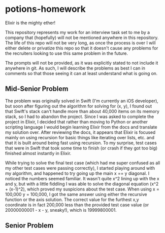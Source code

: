 # potions-homework
Elixir is the mighty ether!

This repository represents my work for an interview task set to me by a company that (hopefully) will not be mentioned anywhere in this repository. The life of this repo will not be very long, as once the process is over I will either delete or privatize this repo so that it doesn't cause any problems for the recruiters looking to use this same problem in the future.

The prompts will not be provided, as it was explicitly stated to not include it anywhere in git. As such, I will describe the problems as best I can in comments so that those seeing it can at least understand what is going on.

## Mid-Senior Problem

The problem was originally solved in Swift (I'm currently an iOS developer), but soon after figuring out the algorithm for solving for (x, y), I found out that Swift's stack can't handle more than about 40,000 items on its memory stack, so I had to abandon the project. Since I was asked to complete the project in Elixir, I decided that rather than moving to Python or another scripting language I would begin learning Elixir from the docs and translate my solution over. After reviewing the docs, it appears that Elixir is focused mainly on using recursion for basic things like iterating over lists, etc. and that it is built around being fast using recursion. To my surprise, test cases that were in Swift that took some time to finish (or crash if they got too big) finished almost instantly in Elixir.

While trying to solve the final test case (which had me super confused as all my other test cases were passing correctly), I started playing around with my algorithm, and happened to try going up the main x == y diagonal. I noticed the numbers seemed familiar. It wasn't quite x^2 lining up with the x and y, but with a little fiddling I was able to solve the diagonal equation (x^2 + (x-1)^2), which proved my suspicions about the test case. When using x = 100,000 y = 100,000, I got the same answer using either the recursive function or the axis solution. The correct value for the furthest x,y coordinate is in fact 200,000 less than the provided test case value (or 20000000001 - x - y, sneaky!), which is 19999800001.

## Senior Problem


